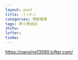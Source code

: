```yaml
---
layout: post
title: ☆(ゝ∀･)
categories: 博客推荐
tags: 罗小黑战记
zhihu: 
lofter: 
tieba: 
---
```


<https://nanxing13590.lofter.com/>